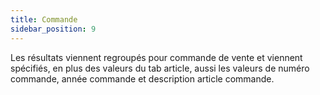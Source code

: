 ```yaml
---
title: Commande
sidebar_position: 9
---
```


Les résultats viennent regroupés pour commande de vente et viennent spécifiés, en plus des valeurs du tab article, aussi les valeurs de numéro commande, année commande et description article commande.







